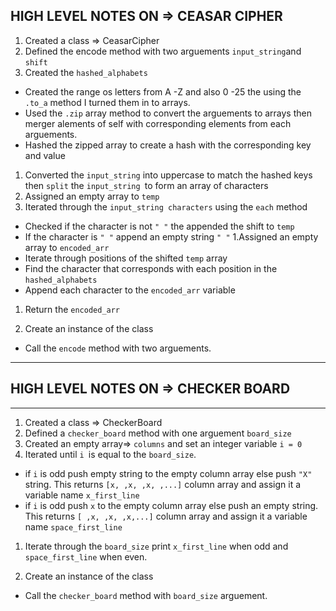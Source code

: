 ## HIGH LEVEL NOTES ON => **CEASAR CIPHER**

1. Created a class => CeasarCipher
1. Defined the encode method with two arguements `input_string`and `shift`
1. Created the `hashed_alphabets`
  - Created the range os letters from A -Z and also 0 -25 the using the `.to_a` method I  turned them in to arrays.
  - Used the `.zip` array method to convert the arguements to arrays then merger alements of self with corresponding elements from each arguements.
  - Hashed the zipped array to create a hash with the corresponding key and value

1. Converted the `input_string` into uppercase to match the hashed keys then `split` the `input_string `to form an array of characters
1. Assigned an empty array to `temp`
1. Iterated through the `input_string characters` using the `each` method
  - Checked if the character is not `" "` the appended the shift to `temp`
  - If the character is `" "` append an empty string `" "`
1.Assigned an empty array to `encoded_arr`
  - Iterate through positions of the shifted `temp` array
  - Find the character that corresponds with each position in the `hashed_alphabets`
  - Append each character to the `encoded_arr` variable

1. Return the `encoded_arr`

1. Create an instance of the class
  - Call the `encode` method  with two arguements.




***
 ## HIGH LEVEL NOTES ON => **CHECKER BOARD**
***

1. Created a class => CheckerBoard
1. Defined a `checker_board` method with one arguement `board_size`
1. Created an empty array=> `columns` and set an integer variable `i = 0`
1. Iterated until `i `is equal to the `board_size`.
  - if `i` is odd push empty string to the empty column array else push `"X"` string. This returns `[x, ,x, ,x, ,...]` column array and assign it a variable name
  `x_first_line`
  - if `i` is odd push `x` to the empty column array else push an empty string. This returns `[ ,x, ,x, ,x,...]` column array and assign it a variable name
  `space_first_line`
1. Iterate through the `board_size` print `x_first_line` when odd and `space_first_line` when even.

1. Create an instance of the class
  - Call the `checker_board` method  with `board_size` arguement.
